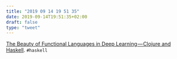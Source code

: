 ```yaml
---
title: "2019 09 14 19 51 35"
date: 2019-09-14T19:51:35+02:00
draft: false
type: "tweet"
---
```

[The Beauty of Functional Languages in Deep Learning — Clojure and Haskell](https://www.welcometothejungle.co/fr/articles/btc-deep-learning-clojure-haskell). `#haskell`
